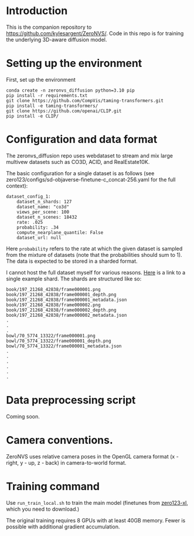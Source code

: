# Introduction
This is the companion repository to https://github.com/kylesargent/ZeroNVS/. Code in this repo
is for training the underlying 3D-aware diffusion model.

# Setting up the environment
First, set up the environment
```
conda create -n zeronvs_diffusion python=3.10 pip
pip install -r requirements.txt
git clone https://github.com/CompVis/taming-transformers.git
pip install -e taming-transformers/
git clone https://github.com/openai/CLIP.git
pip install -e CLIP/
```
# Configuration and data format
The zeronvs_diffusion repo uses webdataset to stream and mix large multivew datasets such as CO3D, ACID, and RealEstate10K. 
 
The basic configuration for a single dataset is as follows (see zero123/configs/sd-objaverse-finetune-c_concat-256.yaml for the full context):
```
dataset_config_1:
    dataset_n_shards: 127
    dataset_name: "co3d"
    views_per_scene: 100
    dataset_n_scenes: 18432
    rate: .025
    probability: .34
    compute_nearplane_quantile: False
    dataset_url: null
```
Here `probability` refers to the rate at which the given dataset is sampled from the mixture of datasets (note that the probabilities should sum to 1). The data is expected to be stored in a sharded format. 

I cannot host the full dataset myself for various reasons. [Here](https://drive.google.com/file/d/1Ly29H8vmbZsMxKutcIoyawAk43xb1VA2/view?usp=sharing) is a link to a single example shard. The shards are structured like so:
```
book/197_21268_42838/frame000001.png
book/197_21268_42838/frame000001_depth.png
book/197_21268_42838/frame000001_metadata.json
book/197_21268_42838/frame000002.png
book/197_21268_42838/frame000002_depth.png
book/197_21268_42838/frame000002_metadata.json
.
.
.
bowl/70_5774_13322/frame000001.png
bowl/70_5774_13322/frame000001_depth.png
bowl/70_5774_13322/frame000001_metadata.json
.
.
.
.
.
.
```
# Data preprocessing script
Coming soon.

# Camera conventions.
ZeroNVS uses relative camera poses in the OpenGL camera format (x - right, y - up, z - back) in camera-to-world format. 

# Training command
Use `run_train_local.sh` to train the main model (finetunes from [zero123-xl](https://objaverse.allenai.org/docs/zero123-xl/), which you need to download.)

The original training requires 8 GPUs with at least 40GB memory. Fewer is possible with additional gradient accumulation.